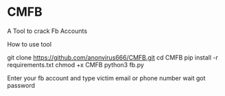 # CMFB
A Tool to crack Fb Accounts

How to use tool

git clone https://github.com/anonvirus666/CMFB.git
cd CMFB
pip install -r requirements.txt
chmod +x CMFB
python3 fb.py

Enter your fb account and type victim email or phone number
wait
got password
